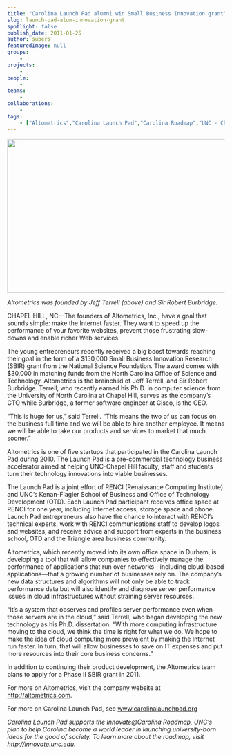 ```yaml
---
title: "Carolina Launch Pad alumni win Small Business Innovation grant"
slug: launch-pad-alum-innovation-grant
spotlight: false
publish_date: 2011-01-25
author: subers
featuredImage: null
groups:
    - 
projects:
    - 
people:
    - 
teams: 
    - 
collaborations:
    - 
tags:
    - ["Altometrics","Carolina Launch Pad","Carolina Roadmap","UNC - Chapel Hill"]
---
```

<p><a href="http://www.renci.org/wp-content/uploads/2011/01/altometrics-jeff-terrell.jpg"><img class="alignnone size-full wp-image-6663" title="Altometrics Jeff Terrell" src="http://www.renci.org/wp-content/uploads/2011/01/altometrics-jeff-terrell.jpg" alt="" width="630" height="355" /></a></p>

<p><em>Altometrics was founded by Jeff Terrell (above) and Sir Robert Burbridge.</em></p>

<p>CHAPEL HILL, NC—The founders of Altometrics, Inc., have a goal that sounds simple: make the Internet faster. They want to speed up the performance of your favorite websites, prevent those frustrating slow-downs and enable richer Web services.<!--more--></p>

<p>The young entrepreneurs recently received a big boost towards reaching their goal in the form of a $150,000 Small Business Innovation Research (SBIR) grant from the National Science Foundation. The award comes with $30,000 in matching funds from the North Carolina Office of Science and Technology. Altometrics is the brainchild of Jeff Terrell, and Sir Robert Burbridge. Terrell, who recently earned his Ph.D. in computer science from the University of North Carolina at Chapel Hill, serves as the company’s CTO while Burbridge, a former software engineer at Cisco, is the CEO.</p>

<p>“This is huge for us,” said Terrell. “This means the two of us can focus on the business full time and we will be able to hire another employee. It means we will be able to take our products and services to market that much sooner.”</p>

<p>Altometrics is one of five startups that participated in the Carolina Launch Pad during 2010. The Launch Pad is a pre-commercial technology business accelerator aimed at helping UNC-Chapel Hill faculty, staff and students turn their technology innovations into viable businesses.</p>

<p>The Launch Pad is a joint effort of RENCI (Renaissance Computing Institute) and UNC’s Kenan-Flagler School of Business and Office of Technology Development (OTD). Each Launch Pad participant receives office space at RENCI for one year, including Internet access, storage space and phone. Launch Pad entrepreneurs also have the chance to interact with RENCI’s technical experts, work with RENCI communications staff to develop logos and websites, and receive advice and support from experts in the business school, OTD and the Triangle area business community.</p>

<p>Altometrics, which recently moved into its own office space in Durham, is developing a tool that will allow companies to effectively manage the performance of applications that run over networks—including cloud-based applications—that a growing number of businesses rely on. The company’s new data structures and algorithms will not only be able to track performance data but will also identify and diagnose server performance issues in cloud infrastructures without straining server resources.</p>

<p>“It’s a system that observes and profiles server performance even when those servers are in the cloud,” said Terrell, who began developing the new technology as his Ph.D. dissertation. “With more computing infrastructure moving to the cloud, we think the time is right for what we do. We hope to make the idea of cloud computing more prevalent by making the Internet run faster. In turn, that will allow businesses to save on IT expenses and put more resources into their core business concerns.”</p>

<p>In addition to continuing their product development, the Altometrics team plans to apply for a Phase II SBIR grant in 2011.</p>

<p>For more on Altometrics, visit the company website at <a href="http://altometrics.com/" target="_blank">http://altometrics.com</a>.</p>

<p>For more on Carolina Launch Pad, see <a href="http://www.carolinalaunchpad.org/" target="_blank">www.carolinalaunchpad.org</a></p>

<p><em>Carolina Launch Pad supports the Innovate@Carolina Roadmap, UNC’s plan to help Carolina become a world leader in launching university-born ideas for the good of society. To learn more about the roadmap, visit <a href="http://innovate.unc.edu" target="_blank">http://innovate.unc.edu</a>.</em></p>
